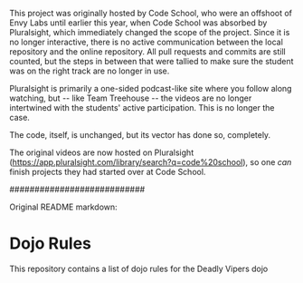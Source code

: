 This project was originally hosted by Code School, who were an offshoot of Envy Labs until earlier this year, when Code School was absorbed by Pluralsight, which immediately changed the scope of the project.  Since it is no longer interactive, there is no active communication between the local repository and the online repository.  All pull requests and commits are still counted, but the steps in between that were tallied to make sure the student was on the right track are no longer in use.

Pluralsight is primarily a one-sided podcast-like site where you follow along watching, but -- like Team Treehouse -- the videos are no longer intertwined with the students' active participation.  This is no longer the case.

The code, itself, is unchanged, but its vector has done so, completely.

The original videos are now hosted on Pluralsight (https://app.pluralsight.com/library/search?q=code%20school), so one <i>can</i> finish projects they had started over at Code School.

###########################

Original README markdown:

Dojo Rules
==========

This repository contains a list of dojo rules for the Deadly Vipers dojo

